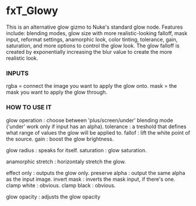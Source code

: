 # fxT_Glowy

This is an alternative glow gizmo to Nuke's standard glow node. Features include: blending modes, glow size with more realistic-looking falloff, mask input, reformat settings, anamorphic look, color tinting, tolerance, gain, saturation, and more options to control the glow look. The glow falloff is created by exponentially increasing the blur value to create the more realistic look.


### INPUTS
rgba = connect the image you want to apply the glow onto.
mask = the mask you want to apply the glow through.


### HOW TO USE IT
glow operation : choose between 'plus/screen/under' blending mode ('under' work only if input has an alpha).
tolerance : a treshold that defines what range of values the glow will be applied to.
fallof : lift the white point of the source.
gain : boost the glow brightness.

glow radius : speaks for itself.
saturation : glow saturation.

anamorphic stretch : horizontaly stretch the glow.

effect only : outputs the glow only.
preserve alpha : output the same alpha as the input image.
invert mask : inverts the mask input, if there's one.
clamp white : obvious.
clamp black : obvious.

glow opacity : adjusts the glow opacity
